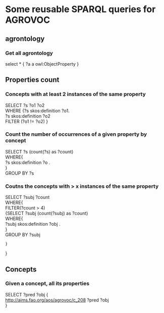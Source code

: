 # Some reusable SPARQL queries for AGROVOC

## agrontology 

### Get all agrontology

select * { ?a a owl:ObjectProperty  } 

## Properties count

### Concepts with at least 2 instances of the same property

SELECT ?s ?o1 ?o2  
WHERE {?s skos:definition ?o1.  
       ?s skos:definition ?o2  
      FILTER (?o1 != ?o2) } 
      

### Count the number of occurrences of a given property by concept 

SELECT ?s (count(?s) as ?count)    
       WHERE{     
          ?s skos:definition ?o .     
       }    
       GROUP BY ?s 
       
### Coutns the concepts with > x instances of the same property

SELECT ?subj ?count   
WHERE{    
    FILTER(?count > 4)   
    {SELECT ?subj (count(?subj) as ?count)   
       WHERE{   
          ?subj skos:definition ?obj .   
       }   
       GROUP BY ?subj   
       
    }
}


## Concepts      
      
### Given a concept, all its properties

SELECT ?pred ?obj {    
<http://aims.fao.org/aos/agrovoc/c_208> ?pred ?obj     
}  


